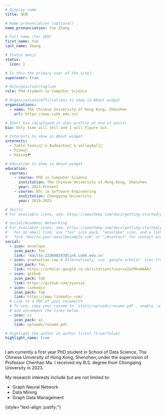 ```yaml
---
# Display name
title: 张悦

# Name pronunciation (optional)
name_pronunciation: Yue Zhang

# Full name (for SEO)
first_name: Yue
last_name: Zhang

# Status emoji
status:
  icon: 🌷

# Is this the primary user of the site?
superuser: true

# Role/position/tagline
role: Phd Student in Computer Science

# Organizations/Affiliations to show in About widget
organizations:
  - name: The Chinese University of Hong Kong, Shenzhen
    url: https://www.cuhk.edu.cn/

# Short bio (displayed in user profile at end of posts)
bio: Only time will tell and I will figure out.

# Interests to show in About widget
interests:
  - Table Tennis🏓 & Badminton🏸 & volleyball🏐
  - Piano🎹
  - Hiking🏞

# Education to show in About widget
education:
  courses:
    - course: PhD in Computer Science
      institution: The Chinese University of Hong Kong, Shenzhen
      year: 2023-Present
    - course: BSc in Software Engineering
      institution: Chongqing University
      year: 2019-2023

# Skills
# For available icons, see: https://wowchemy.com/docs/getting-started/page-builder/#icons

# Social/Academic Networking
# For available icons, see: https://wowchemy.com/docs/getting-started/page-builder/#icons
#   For an email link, use "fas" icon pack, "envelope" icon, and a link in the
#   form "mailto:your-email@example.com" or "/#contact" for contact widget.
social:
  - icon: envelope
    icon_pack: fas
    link: 'mailto:223040247@link.cuhk.edu.cn'
  - icon: graduation-cap # Alternatively, use `google-scholar` icon from `ai` icon pack
    icon_pack: fas
    link: https://scholar.google.co.uk/citations?user=sIwtMXoAAAAJ
  - icon: github
    icon_pack: fab
    link: https://github.com/zyxxxx2
  - icon: linkedin
    icon_pack: fab
    link: https://www.linkedin.com/
  # Link to a PDF of your resume/CV.
  # To use: copy your resume to `static/uploads/resume.pdf`, enable `ai` icons in `params.yaml`,
  # and uncomment the lines below.
  - icon: cv
    icon_pack: ai
    link: uploads/resume.pdf

# Highlight the author in author lists? (true/false)
highlight_name: true
---
```


I am currently a first year PhD student in School of Data Science, The Chinese University of Hong Kong, Shenzhen, under the supervision of Professor Chenhao Ma. I received my B.S. degree from Chongqing University in 2023.

My research interests include but are not limited to:
<ul>
    <li>Graph Neural Network</li>
    <li>Data Mining</li>
    <li>Graph Data Management</li>
</ul>
{style="text-align: justify;"}
